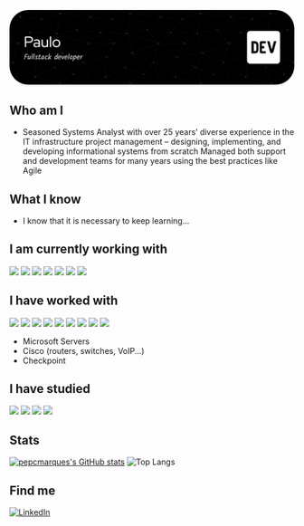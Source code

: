 ![Header](./header.png)

## Who am I

* Seasoned Systems Analyst with over 25 years’ diverse experience in the IT infrastructure project management – designing, implementing, and developing informational systems from scratch
Managed both support and development teams for many years using the best practices like Agile

## What I know

* I know that it is necessary to keep learning...

## I am currently working with

<img src="https://cdn.jsdelivr.net/gh/devicons/devicon@latest/icons/python/python-original-wordmark.svg" width="50px" /> <img src="https://cdn.jsdelivr.net/gh/devicons/devicon@latest/icons/javascript/javascript-plain.svg" width="50px" /> <img src="https://cdn.jsdelivr.net/gh/devicons/devicon@latest/icons/postgresql/postgresql-original-wordmark.svg" width="50px" /> <img src="https://cdn.jsdelivr.net/gh/devicons/devicon@latest/icons/scikitlearn/scikitlearn-original.svg" width="50px" /> <img src="https://cdn.jsdelivr.net/gh/devicons/devicon@latest/icons/pandas/pandas-original-wordmark.svg" width="50px" /> <img src="https://cdn.jsdelivr.net/gh/devicons/devicon@latest/icons/spss/spss-original.svg" width="50px" /> <img src="https://cdn.jsdelivr.net/gh/devicons/devicon@latest/icons/r/r-original.svg" width="50px" />

## I have worked with

<img src="https://cdn.jsdelivr.net/gh/devicons/devicon@latest/icons/erlang/erlang-original-wordmark.svg" width="50px" /> <img src="https://cdn.jsdelivr.net/gh/devicons/devicon@latest/icons/java/java-original-wordmark.svg" width="50px" /> <img src="https://cdn.jsdelivr.net/gh/devicons/devicon@latest/icons/mongodb/mongodb-original-wordmark.svg" width="50px" /> <img src="https://cdn.jsdelivr.net/gh/devicons/devicon@latest/icons/linux/linux-original.svg" width="50px" /> <img src="https://cdn.jsdelivr.net/gh/devicons/devicon@latest/icons/elasticsearch/elasticsearch-original.svg" width="50px" /> <img src="https://cdn.jsdelivr.net/gh/devicons/devicon@latest/icons/logstash/logstash-original.svg" width="50px" /> <img src="https://cdn.jsdelivr.net/gh/devicons/devicon@latest/icons/kibana/kibana-original.svg" width="50px" /> <img src="https://cdn.jsdelivr.net/gh/devicons/devicon@latest/icons/apachekafka/apachekafka-original-wordmark.svg" width="50px" /> <img src="https://cdn.jsdelivr.net/gh/devicons/devicon@latest/icons/microsoftsqlserver/microsoftsqlserver-original-wordmark.svg" width="50px" />

* Microsoft Servers
* Cisco (routers, switches, VoIP...)
* Checkpoint

## I have studied

<img src="https://cdn.jsdelivr.net/gh/devicons/devicon@latest/icons/react/react-original-wordmark.svg" width="50px" /> <img src="https://devtop.io/wp-content/uploads/2022/10/react-native-1.png" width="75px" /> <img src="https://cdn.jsdelivr.net/gh/devicons/devicon@latest/icons/nextjs/nextjs-line-wordmark.svg" width="50px" /> <img src="https://cdn.jsdelivr.net/gh/devicons/devicon@latest/icons/amazonwebservices/amazonwebservices-original-wordmark.svg" width="50px" />

## Stats

[![pepcmarques's GitHub stats](https://github-readme-stats.vercel.app/api?username=pepcmarques&hide=contribs&show_icons=true&theme=dark)](https://github.com/anuraghazra/github-readme-stats)
![Top Langs](https://github-readme-stats.vercel.app/api/top-langs/?username=pepcmarques&size_weight=0.5&count_weight=0.5&theme=dark&layout=compact)


## Find me
[![LinkedIn](https://img.shields.io/badge/LinkedIn-0077B5?style=for-the-badge&logo=linkedin&logoColor=white)](https://linkedin.com/in/pepcmarques)


<!--
**pepcmarques/pepcmarques** is a ✨ _special_ ✨ repository because its `README.md` (this file) appears on your GitHub profile.

Header - https://github.com/leviarista/github-profile-header-generator

Icons - https://devicon.dev
      - https://github.com/alexandresanlim/Badges4-README.md-Profile
      - https://shields.io

Stats - https://github.com/anuraghazra/github-readme-stats
      - https://github.com/vn7n24fzkq/github-profile-summary-cards
      - https://github.com/ryo-ma/github-profile-trophy

Profile Maker - https://github.com/VishwaGauravIn/github-profile-readme-maker
              - https://github.com/rahuldkjain/github-profile-readme-generator

Emojis - https://emojipedia.org
       - https://github.com/ikatyang/emoji-cheat-sheet

Some ideas....

Here are some ideas to get you started:

- 🔭 I’m currently working on ...
- 🌱 I’m currently learning ...
- 👯 I’m looking to collaborate on ...
- 🤔 I’m looking for help with ...
- 💬 Ask me about ...
- 📫 How to reach me: ...
- 😄 Pronouns: ...
- ⚡ Fun fact: ...
-->
